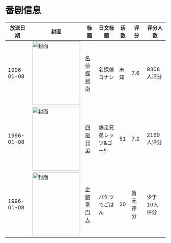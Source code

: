 # 番剧信息

|放送日期|封面|标题|日文标题|话数|评分|评分人数|
|---|---|---|---|---|---|---|
|1996-01-08|<img src="//lain.bgm.tv/pic/cover/c/01/88/899_Q3F3X.jpg" alt="封面" style="width:150px;height:200px;object-fit:cover;">|[名侦探柯南](https://bangumi.tv/subject/899)|名探偵コナン|未知|7.6|9308人评分|
|1996-01-08|<img src="//lain.bgm.tv/pic/cover/c/97/df/9567_08N5H.jpg" alt="封面" style="width:150px;height:200px;object-fit:cover;">|[四驱兄弟](https://bangumi.tv/subject/9567)|爆走兄弟レッツ&ゴー!!|51|7.2|2169人评分|
|1996-01-08|<img src="//lain.bgm.tv/pic/cover/c/b6/99/154123_P01x0.jpg" alt="封面" style="width:150px;height:200px;object-fit:cover;">|[企鹅掌门人](https://bangumi.tv/subject/154123)|バケツでごはん|20|暂无评分|少于10人评分|
